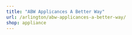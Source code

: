 ```yaml
---
title: "ABW Applicances A Better Way"
url: /arlington/abw-applicances-a-better-way/
shop: appliance
---
```

